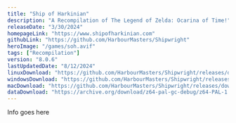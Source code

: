 ```yaml
---
title: "Ship of Harkinian"
description: "A Recompilation of The Legend of Zelda: Ocarina of Time!"
releaseDate: "3/30/2024"
homepageLink: "https://www.shipofharkinian.com"
githubLink: "https://github.com/HarbourMasters/Shipwright"
heroImage: "/games/soh.avif"
tags: ["Recompilation"]
version: "8.0.6"
lastUpdatedDate: "8/12/2024"
linuxDownload: "https://github.com/HarbourMasters/Shipwright/releases/download/8.0.6/SoH-MacReady-Golf-Linux-Performance.zip"
windowsDownload: "https://github.com/HarbourMasters/Shipwright/releases/download/8.0.6/SoH-MacReady-Golf-Win64.zip"
macDownload: "https://github.com/HarbourMasters/Shipwright/releases/download/8.0.6/SoH-MacReady-Golf-Mac.zip"
dataDownload: "https://archive.org/download/z64-pal-gc-debug/z64-PAL-1.1.z64"
---
```


Info goes here